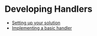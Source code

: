 # Developing Handlers

 *  [Setting up your solution](/documentation/developing/setting-up-solution)
 *  [Implementing a basic handler](/documentation/developing/implementing-basic-handler)
